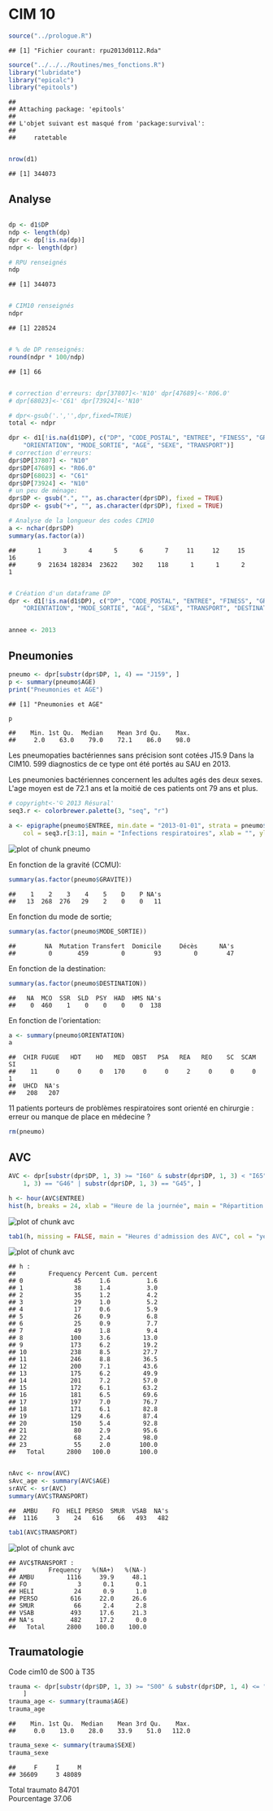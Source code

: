 CIM 10
========================================================


```r
source("../prologue.R")
```

```
## [1] "Fichier courant: rpu2013d0112.Rda"
```

```r
source("../../../Routines/mes_fonctions.R")
library("lubridate")
library("epicalc")
library("epitools")
```

```
## 
## Attaching package: 'epitools'
## 
## L'objet suivant est masqué from 'package:survival':
## 
##     ratetable
```

```r

nrow(d1)
```

```
## [1] 344073
```


Analyse
----------


```r

dp <- d1$DP
ndp <- length(dp)
dpr <- dp[!is.na(dp)]
ndpr <- length(dpr)

# RPU renseignés
ndp
```

```
## [1] 344073
```

```r

# CIM10 renseignés
ndpr
```

```
## [1] 228524
```

```r

# % de DP renseignés:
round(ndpr * 100/ndp)
```

```
## [1] 66
```

```r

# correction d'erreurs: dpr[37807]<-'N10' dpr[47689]<-'R06.0'
# dpr[68023]<-'C61' dpr[73924]<-'N10'

# dpr<-gsub('.','',dpr,fixed=TRUE)
total <- ndpr

dpr <- d1[!is.na(d1$DP), c("DP", "CODE_POSTAL", "ENTREE", "FINESS", "GRAVITE", 
    "ORIENTATION", "MODE_SORTIE", "AGE", "SEXE", "TRANSPORT")]
# correction d'erreurs:
dpr$DP[37807] <- "N10"
dpr$DP[47689] <- "R06.0"
dpr$DP[68023] <- "C61"
dpr$DP[73924] <- "N10"
# un peu de ménage:
dpr$DP <- gsub(".", "", as.character(dpr$DP), fixed = TRUE)
dpr$DP <- gsub("+", "", as.character(dpr$DP), fixed = TRUE)

# Analyse de la longueur des codes CIM10
a <- nchar(dpr$DP)
summary(as.factor(a))
```

```
##      1      3      4      5      6      7     11     12     15     16 
##      9  21634 182834  23622    302    118      1      1      2      1
```

```r

# Création d'un dataframe DP
dpr <- d1[!is.na(d1$DP), c("DP", "CODE_POSTAL", "ENTREE", "FINESS", "GRAVITE", 
    "ORIENTATION", "MODE_SORTIE", "AGE", "SEXE", "TRANSPORT", "DESTINATION")]


annee <- 2013
```


Pneumonies
----------


```r
pneumo <- dpr[substr(dpr$DP, 1, 4) == "J159", ]
p <- summary(pneumo$AGE)
print("Pneumonies et AGE")
```

```
## [1] "Pneumonies et AGE"
```

```r
p
```

```
##    Min. 1st Qu.  Median    Mean 3rd Qu.    Max. 
##     2.0    63.0    79.0    72.1    86.0    98.0
```

Les pneumopaties bactériennes sans précision sont cotées J15.9 Dans la CIM10.
599 diagnostics de ce type ont été portés au SAU en 2013.

Les pneumonies bactériennes concernent les adultes agés des deux sexes. L'age moyen est de 72.1 ans et la moitié de ces patients ont 79 ans et plus.



```r
# copyright<-'© 2013 Résural'
seq3.r <- colorbrewer.palette(3, "seq", "r")

a <- epigraphe(pneumo$ENTREE, min.date = "2013-01-01", strata = pneumo$SEXE, 
    col = seq3.r[3:1], main = "Infections respiratoires", xlab = "", ylab = "Nombre de RPU")
```

![plot of chunk pneumo](figure/pneumo.png) 

En fonction de la gravité (CCMU):

```r
summary(as.factor(pneumo$GRAVITE))
```

```
##    1    2    3    4    5    D    P NA's 
##   13  268  276   29    2    0    0   11
```

En fonction du mode de sortie;

```r
summary(as.factor(pneumo$MODE_SORTIE))
```

```
##        NA  Mutation Transfert  Domicile     Décès      NA's 
##         0       459         0        93         0        47
```


En fonction de la destination:

```r
summary(as.factor(pneumo$DESTINATION))
```

```
##   NA  MCO  SSR  SLD  PSY  HAD  HMS NA's 
##    0  460    1    0    0    0    0  138
```


En fonction de l'orientation:

```r
a <- summary(pneumo$ORIENTATION)
a
```

```
##  CHIR FUGUE   HDT    HO   MED  OBST   PSA   REA   REO    SC  SCAM    SI 
##    11     0     0     0   170     0     0     2     0     0     0     1 
##  UHCD  NA's 
##   208   207
```


11 patients porteurs de problèmes respiratoires sont orienté en chirurgie : erreur ou manque de place en médecine ?


```r
rm(pneumo)
```


AVC
---


```r
AVC <- dpr[substr(dpr$DP, 1, 3) >= "I60" & substr(dpr$DP, 1, 3) < "I65" | substr(dpr$DP, 
    1, 3) == "G46" | substr(dpr$DP, 1, 3) == "G45", ]

h <- hour(AVC$ENTREE)
hist(h, breaks = 24, xlab = "Heure de la journée", main = "Répartition des AVC dans la journée")
```

![plot of chunk avc](figure/avc1.png) 

```r
tab1(h, missing = FALSE, main = "Heures d'admission des AVC", col = "yellow")
```

![plot of chunk avc](figure/avc2.png) 

```
## h : 
##         Frequency Percent Cum. percent
## 0              45     1.6          1.6
## 1              38     1.4          3.0
## 2              35     1.2          4.2
## 3              29     1.0          5.2
## 4              17     0.6          5.9
## 5              26     0.9          6.8
## 6              25     0.9          7.7
## 7              49     1.8          9.4
## 8             100     3.6         13.0
## 9             173     6.2         19.2
## 10            238     8.5         27.7
## 11            246     8.8         36.5
## 12            200     7.1         43.6
## 13            175     6.2         49.9
## 14            201     7.2         57.0
## 15            172     6.1         63.2
## 16            181     6.5         69.6
## 17            197     7.0         76.7
## 18            171     6.1         82.8
## 19            129     4.6         87.4
## 20            150     5.4         92.8
## 21             80     2.9         95.6
## 22             68     2.4         98.0
## 23             55     2.0        100.0
##   Total      2800   100.0        100.0
```

```r

nAvc <- nrow(AVC)
sAvc_age <- summary(AVC$AGE)
srAVC <- sr(AVC)
summary(AVC$TRANSPORT)
```

```
##  AMBU    FO  HELI PERSO  SMUR  VSAB  NA's 
##  1116     3    24   616    66   493   482
```

```r
tab1(AVC$TRANSPORT)
```

![plot of chunk avc](figure/avc3.png) 

```
## AVC$TRANSPORT : 
##         Frequency   %(NA+)   %(NA-)
## AMBU         1116     39.9     48.1
## FO              3      0.1      0.1
## HELI           24      0.9      1.0
## PERSO         616     22.0     26.6
## SMUR           66      2.4      2.8
## VSAB          493     17.6     21.3
## NA's          482     17.2      0.0
##   Total      2800    100.0    100.0
```


Traumatologie
--------------
Code cim10 de S00 à T35

```r
trauma <- dpr[substr(dpr$DP, 1, 3) >= "S00" & substr(dpr$DP, 1, 4) <= "T65", 
    ]
trauma_age <- summary(trauma$AGE)
trauma_age
```

```
##    Min. 1st Qu.  Median    Mean 3rd Qu.    Max. 
##     0.0    13.0    28.0    33.9    51.0   112.0
```

```r
trauma_sexe <- summary(trauma$SEXE)
trauma_sexe
```

```
##     F     I     M 
## 36609     3 48089
```

Total traumato 84701  
Pourcentage 37.06
